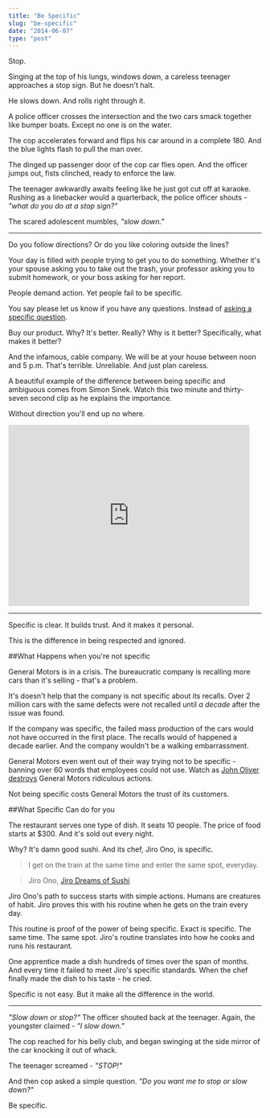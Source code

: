 ```yaml
---
title: "Be Specific"
slug: "be-specific"
date: "2014-06-07"
type: "post"
---
```


Stop. 

Singing at the top of his lungs, windows down, a careless teenager approaches a stop sign. But he doesn't halt. 

He slows down. And rolls right through it. 

A police officer crosses the intersection and the two cars smack together like bumper boats. Except no one is on the water. 

The cop accelerates forward and flips his car around in a complete 180. And the blue lights flash to pull the man over. 

The dinged up passenger door of the cop car flies open. And the officer jumps out, fists clinched, ready to enforce the law. 

The teenager awkwardly awaits feeling like he just got cut off at karaoke. Rushing as a linebacker would a quarterback, the police officer shouts - *"what do you do at a stop sign?"* 

The scared adolescent mumbles, *"slow down."* 

* * * 

Do you follow directions? Or do you like coloring outside the lines? 

Your day is filled with people trying to get you to do something. Whether it's your spouse asking you to take out the trash, your professor asking you to submit homework, or your boss asking for her report. 

People demand action. Yet people fail to be specific. 

You say please let us know if you have any questions. Instead of [asking a specific question](https://blog.hotdogsandeggs.com/best-answer-question/). 

Buy our product. Why? It's better. Really? Why is it better? Specifically, what makes it better? 

And the infamous, cable company. We will be at your house between noon and 5 p.m. That's terrible. Unreliable. And just plan careless. 

A beautiful example of the difference between being specific and ambiguous comes from Simon Sinek. Watch this two minute and thirty-seven second clip as he explains the importance. 

Without direction you'll end up no where. 

<iframe width="480" height="360" src="http://www.youtube.com/embed/c6PKDmWqjIs" frameborder="0"> </iframe>


* * * 

Specific is clear. It builds trust. And it makes it personal.  

This is the difference in being respected and ignored. 

##What Happens when you're not specific

General Motors is in a crisis. The bureaucratic company is recalling more cars than it's selling - that's a problem. 

It's doesn't help that the company is not specific about its recalls. Over 2 million cars with the same defects were not recalled until *a decade* after the issue was found.  

If the company was specific, the failed mass production of the cars would not have occurred in the first place. The recalls would of happened a decade earlier. And the company wouldn't be a walking embarrassment. 

General Motors even went out of their way trying not to be specific - banning over 60 words that employees could not use. Watch as [John Oliver destroys](http://youtu.be/j6IZ2TroruU) General Motors ridiculous actions. 

Not being specific costs General Motors the trust of its customers. 

##What Specific Can do for you

The restaurant serves one type of dish. It seats 10 people. The price of food starts at $300. And it's sold out every night. 

Why? It's damn good sushi. And its chef, Jiro Ono, is specific.  

> I get on the train at the same time and enter the same spot, everyday.

> Jiro Ono, [Jiro Dreams of Sushi](http://www.magpictures.com/jirodreamsofsushi/)

Jiro Ono's path to success starts with simple actions. Humans are creatures of habit. Jiro proves this with his routine when he gets on the train every day. 

This routine is proof of the power of being specific. Exact is specific. The same time. The same spot. Jiro's routine translates into how he cooks and runs his restaurant.  

One apprentice made a dish hundreds of times over the span of months. And every time it failed to meet Jiro's specific standards. When the chef finally made the dish to his taste - he cried. 

Specific is not easy. But it make all the difference in the world.  

* * * 

*"Slow down or stop?"* The officer shouted back at the teenager. Again, the youngster claimed - *"I slow down."* 

The cop reached for his belly club, and began swinging at the side mirror of the car knocking it out of whack. 

The teenager screamed - *"STOP!"* 

And then cop asked a simple question. *"Do you want me to stop or slow down?"* 

Be specific.  









